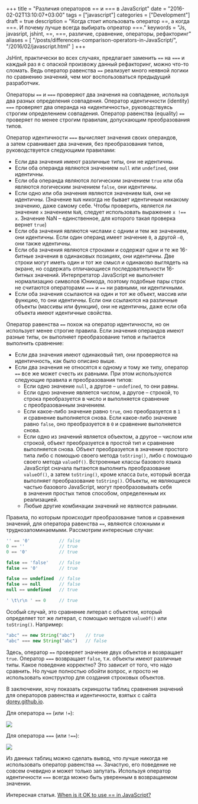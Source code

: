 +++
title = "Различия операторов == и === в JavaScript"
date = "2016-02-02T13:10:07+03:00"
tags = ["javascript"]
categories = ["Development"]
draft = true
description = "Когда стоит ипользовать  оператор ==, а когда ===. И почему лучше всегда выбирать опреатор ===."
keywords = "Js, javasript, jshint, ==, ===, различие, сравнение, операторы, рефакторинг"
aliases = [
    "/posts/differences-comparison-operators-in-JavaScript/",
    "/2016/02/javascript.html"
]
+++

JsHint, практически во всех случаях, предлагает заменить `==` на `===` и каждый раз я с опаской произвожу данный рефакторинг, можно что-то сломать. Ведь оператор равенства `==` реализует много неявной логики по сравнению значений, чем мог воспользоваться предыдущий разработчик.

Операторы `==` и `===` проверяют два значения на совпадение, используя два разных определения совпадения. Оператор идентичности (identity) `===` проверяет два операнда на «идентичность», руководствуясь строгим определением совпадения. Оператор равенства (equality) `==` проверяет по менее строгим правилам, допускающим преобразования типов.

Оператор идентичности `===` вычисляет значения своих операндов, а затем сравнивает два значения, без преобразования типов, руководствуется следующими правилами:

- Если два значения имеют различные типы, они не идентичны.
- Если оба операнда являются значением `null` или `undefined`, они идентичны.
- Если оба операнда являются логическим значением `true` или оба являются логическим значением `false`, они идентичны.
- Если одно или оба значения являются значением `NaN`, они не идентичны. (Значение `NaN` никогда не бывает идентичным никакому значению, даже самому себе. Чтобы проверить, является ли значение `x` значением `NaN`, следует использовать выражение `x !== x`. Значение NaN – единственное, для которого такая проверка вернет `true`)
- Если оба значения являются числами с одним и тем же значением, они идентичны. Если один операнд имеет значение `0`, а другой `–0`, они также идентичны.
- Если оба значения являются строками и содержат одни и те же 16-битные значения в одинаковых позициях, они идентичны. Две строки могут иметь один и тот же смысл и одинаково выглядеть на экране, но содержать отличающиеся последовательности 16-битных значений. Интерпретатор JavaScript не выполняет нормализацию символов Юникода, поэтому подобные пары строк не считаются операторами `===` и `==` ни равными, ни идентичными.
- Если оба значения ссылаются на один и тот же объект, массив или функцию, то они идентичны. Если они ссылаются на различные объекты (массивы или функции), они не идентичны, даже если оба объекта имеют идентичные свойства.

Оператор равенства `==` похож на оператор идентичности, но он использует менее строгие правила. Если значения операндов имеют разные типы, он выполняет преобразование типов и пытается выполнить сравнение:

- Если два значения имеют одинаковый тип, они проверяются на идентичность, как было описано выше.
- Если два значения не относятся к одному и тому же типу, оператор `==` все же может счесть их равными. При этом используются следующие правила и преобразования типов:
  - Если одно значение `null`, а другое – `undefined`, то они равны.
  - Если одно значение является числом, а другое – строкой, то строка преобразуется в число и выполняется сравнение с преобразованным значением.
  - Если какое-либо значение равно `true`, оно преобразуется в `1` и сравнение выполняется снова. Если какое-либо значение равно `false`, оно преобразуется в `0` и сравнение выполняется снова.
  - Если одно из значений является объектом, а другое – числом или строкой, объект преобразуется в простой тип и сравнение выполняется снова. Объект преобразуется в значение простого типа либо с помощью своего метода `toString()`, либо с помощью своего метода `valueOf()`. Встроенные классы базового языка JavaScript сначала пытаются выполнить преобразование `valueOf()`, а затем `toString()`, кроме класса `Date`, который всегда выполняет преобразование `toString()`. Объекты, не являющиеся частью базового JavaScript, могут преобразовывать себя в значения простых типов способом, определенным их реализацией.
  - Любые другие комбинации значений не являются равными.

Правила, по которым происходит преобразование типов и сравнения значений, для оператора равенства `==`, являются сложными и труднозапоминаемыми. Рассмотрим интересные случаи:

``` js
'' == '0'           // false
0 == ''             // true
0 == '0'            // true

false == 'false'    // false
false == '0'        // true

false == undefined  // false
false == null       // false
null == undefined   // true

' \t\r\n ' == 0     // true
```

Особый случай, это сравнение литерал с объектом, который определяет тот же литерал, с помощью методов `valueOf()` или `toString()`. Например:

``` js
"abc" == new String("abc")    // true
"abc" === new String("abc")   // false
```

Здесь, оператор `==` проверяет значение двух объектов и возвращает `true`. Оператор `===` возвращает `false`, т.к. объекты имеют различные типы. Какое поведение корректно? Это зависит от того, что надо сравнить. Но лучше полностью обойти вопрос, и просто не использовать конструктор для создания строковых объектов.

В заключении, хочу показать скриншоты таблиц сравнения значений для операторов равенства и идентичности, взятых с сайта [dorey.github.io](http://dorey.github.io/JavaScript-Equality-Table/).

Для оператора `==` (или `!=`):

![](https://lh3.googleusercontent.com/-RCcoFw_NFT4/VrAxefBPSiI/AAAAAAAAAlk/-Ml2va5hHdg/s640-Ic42/Screenshot%2525202016-02-02%25252007.23.08.png)

Для оператора `===` (или `!==`):

![](https://lh3.googleusercontent.com/-37_7dZNdH8g/VrAxeSUggfI/AAAAAAAAAlo/-dgAJViJLnQ/s640-Ic42/Screenshot%2525202016-02-02%25252007.23.34.png)

Из данных таблиц можно сделать вывод, что лучше никогда не использовать оператор равенства `==`. Зачастую, его поведение не совсем очевидно и может только запутать. Используя оператор идентичности `===` всегда можно быть уверенным в возвращаемом значении.

Интересная статья. [When is it OK to use == in JavaScript?](http://www.2ality.com/2011/12/strict-equality-exemptions.html)
